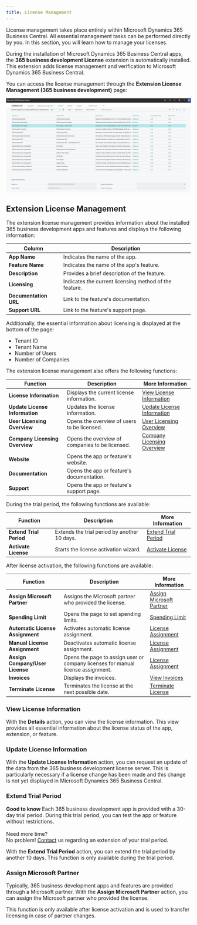 ```yaml
---
title: License Management
---
```

License management takes place entirely within Microsoft Dynamics 365 Business Central. All essential management tasks can be performed directly by you. In this section, you will learn how to manage your licenses.

During the installation of Microsoft Dynamics 365 Business Central apps, the **365 business development License** extension is automatically installed. This extension adds license management and verification to Microsoft Dynamics 365 Business Central.

You can access the license management through the **Extension License Management (365 business development)** page:

![Extension License Management (365 business development)](/assets/images/licensing/2bfb6450-3d5b-478a-824d-dc4088eb3fca.png)

## Extension License Management

The extension license management provides information about the installed 365 business development apps and features and displays the following information:

| Column | Description |
| --- | --- |
| **App Name** | Indicates the name of the app. |
| **Feature Name** | Indicates the name of the app's feature. |
| **Description** | Provides a brief description of the feature. |
| **Licensing** | Indicates the current licensing method of the feature. |
| **Documentation URL** | Link to the feature's documentation. |
| **Support URL** | Link to the feature's support page. |

Additionally, the essential information about licensing is displayed at the bottom of the page:

 - Tenant ID
 - Tenant Name
 - Number of Users
 - Number of Companies

The extension license management also offers the following functions:

| Function | Description | More Information |
| --- | --- | --- |
| **License Information** | Displays the current license information. | [View License Information](#view-license-information) |
| **Update License Information** | Updates the license information. | [Update License Information](#update-license-information) |
| **User Licensing Overview** | Opens the overview of users to be licensed. | [User Licensing Overview](license-methods/user-license.md) |
| **Company Licensing Overview** | Opens the overview of companies to be licensed. | [Company Licensing Overview](license-methods/company-license.md) |
| **Website** | Opens the app or feature's website. |  |
| **Documentation** | Opens the app or feature's documentation. |  |
| **Support** | Opens the app or feature's support page. |  |

During the trial period, the following functions are available:

| Function | Description | More Information |
| --- | --- | --- |
| **Extend Trial Period** | Extends the trial period by another 10 days. | [Extend Trial Period](#extend-trial-period) |
| **Activate License** | Starts the license activation wizard. | [Activate License](/license-management/activate-license.md) |

After license activation, the following functions are available:

| Function | Description | More Information |
| --- | --- | --- |
| **Assign Microsoft Partner** | Assigns the Microsoft partner who provided the license. | [Assign Microsoft Partner](#assign-microsoft-partner) |
| **Spending Limit** | Opens the page to set spending limits. | [Spending Limit](/license-management/spending-limit.md) |
| **Automatic License Assignment** | Activates automatic license assignment. | [License Assignment](/license-management/assign-license.md) |
| **Manual License Assignment** | Deactivates automatic license assignment. | [License Assignment](/license-management/assign-license.md) | 
| **Assign Company/User License** | Opens the page to assign user or company licenses for manual license assignment. | [License Assignment](/license-management/assign-license.md) |
| **Invoices** | Displays the invoices. | [View Invoices](invoicing/invoices.md) |
| **Terminate License** | Terminates the license at the next possible date. | [Terminate License](/license-management/terminate-license.md) |

### View License Information

With the **Details** action, you can view the license information. This view provides all essential information about the license status of the app, extension, or feature.

### Update License Information

With the **Update License Information** action, you can request an update of the data from the 365 business development license server. This is particularly necessary if a license change has been made and this change is not yet displayed in Microsoft Dynamics 365 Business Central.

### Extend Trial Period

<div class="alert alert-notice">
    <i class="fa-light fa-hand-point-up fa-lg"></i>
    <strong>Good to know</strong> Each 365 business development app is provided with a 30-day trial period. During this trial period, you can test the app or feature without restrictions.<br>
    <br>
    Need more time?<br>
    No problem! <a href="https://365businessdev.com/contact/" target="_blank">Contact</a> us regarding an extension of your trial period.
</div>

With the **Extend Trial Period** action, you can extend the trial period by another 10 days. This function is only available during the trial period.

### Assign Microsoft Partner

Typically, 365 business development apps and features are provided through a Microsoft partner. With the **Assign Microsoft Partner** action, you can assign the Microsoft partner who provided the license.

This function is only available after license activation and is used to transfer licensing in case of partner changes.